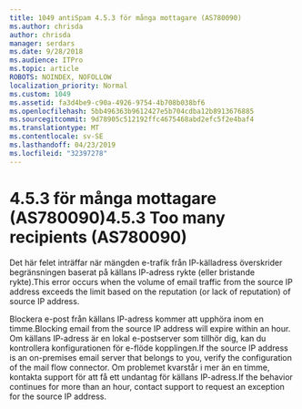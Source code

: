 ```yaml
---
title: 1049 antiSpam 4.5.3 för många mottagare (AS780090)
ms.author: chrisda
author: chrisda
manager: serdars
ms.date: 9/28/2018
ms.audience: ITPro
ms.topic: article
ROBOTS: NOINDEX, NOFOLLOW
localization_priority: Normal
ms.custom: 1049
ms.assetid: fa3d4be9-c90a-4926-9754-4b708b038bf6
ms.openlocfilehash: 5bb496363b9612427e5b704cdba12b8913676885
ms.sourcegitcommit: 9d78905c512192ffc4675468abd2efc5f2e4baf4
ms.translationtype: MT
ms.contentlocale: sv-SE
ms.lasthandoff: 04/23/2019
ms.locfileid: "32397278"
---
```

# <a name="453-too-many-recipients-as780090"></a><span data-ttu-id="10113-102">4.5.3 för många mottagare (AS780090)</span><span class="sxs-lookup"><span data-stu-id="10113-102">4.5.3 Too many recipients (AS780090)</span></span>

<span data-ttu-id="10113-103">Det här felet inträffar när mängden e-trafik från IP-källadress överskrider begränsningen baserat på källans IP-adress rykte (eller bristande rykte).</span><span class="sxs-lookup"><span data-stu-id="10113-103">This error occurs when the volume of email traffic from the source IP address exceeds the limit based on the reputation (or lack of reputation) of source IP address.</span></span>

<span data-ttu-id="10113-104">Blockera e-post från källans IP-adress kommer att upphöra inom en timme.</span><span class="sxs-lookup"><span data-stu-id="10113-104">Blocking email from the source IP address will expire within an hour.</span></span> <span data-ttu-id="10113-105">Om källans IP-adress är en lokal e-postserver som tillhör dig, kan du kontrollera konfigurationen för e-flöde kopplingen.</span><span class="sxs-lookup"><span data-stu-id="10113-105">If the source IP address is an on-premises email server that belongs to you, verify the configuration of the mail flow connector.</span></span> <span data-ttu-id="10113-106">Om problemet kvarstår i mer än en timme, kontakta support för att få ett undantag för källans IP-adress.</span><span class="sxs-lookup"><span data-stu-id="10113-106">If the behavior continues for more than an hour, contact support to request an exception for the source IP address.</span></span>
